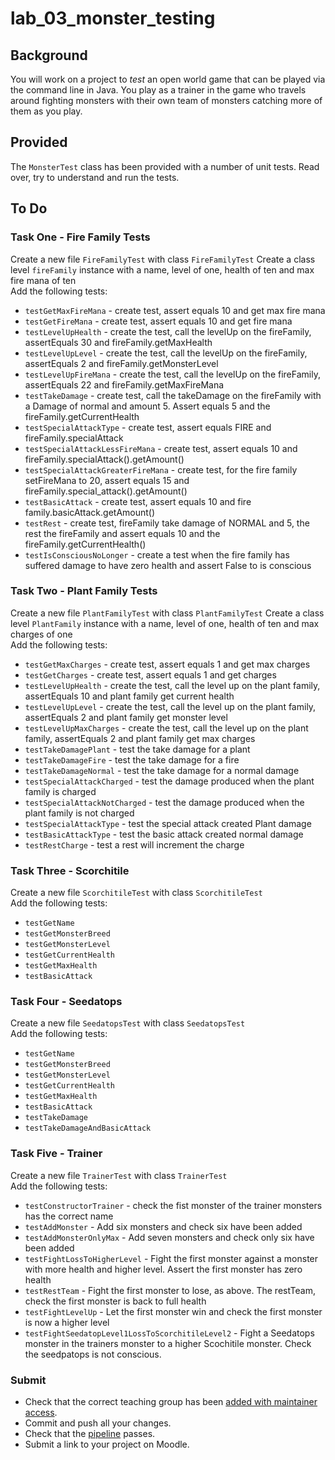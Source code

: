# lab_03_monster_testing

## Background

You will work on a project to *test* an open world game that can be played via the command line in Java. You play as a trainer in the game who travels around fighting monsters with their own team of monsters catching more of them as you play.

## Provided

The ```MonsterTest``` class has been provided with a number of unit tests. Read over, try to understand and run the tests.

## To Do
### Task One - Fire Family Tests
Create a new file ```FireFamilyTest``` with class ```FireFamilyTest```
Create a class level ```fireFamily``` instance with a name, level of one, health of ten and max fire mana of ten\
Add the following tests:
- ```testGetMaxFireMana``` - create test, assert equals 10 and get max fire mana
- ```testGetFireMana``` - create test, assert equals 10 and get fire mana
- ```testLevelUpHealth``` - create the test, call the levelUp on the fireFamily, assertEquals 30 and fireFamily.getMaxHealth
- ```testLevelUpLevel``` - create the test, call the levelUp on the fireFamily, assertEquals 2 and fireFamily.getMonsterLevel
- ```testLevelUpFireMana``` - create the test, call the levelUp on the fireFamily, assertEquals 22 and fireFamily.getMaxFireMana
- ```testTakeDamage``` - create test, call the takeDamage on the fireFamily with a Damage of normal and amount 5. Assert equals 5 and the fireFamily.getCurrentHealth
- ```testSpecialAttackType``` - create test, assert equals FIRE and fireFamily.specialAttack
- ```testSpecialAttackLessFireMana``` - create test, assert equals 10 and fireFamily.specialAttack().getAmount()
- ```testSpecialAttackGreaterFireMana``` - create test, for the fire family setFireMana to 20, assert equals 15 and fireFamily.special_attack().getAmount()
- ```testBasicAttack``` - create test, assert equals 10 and fire family.basicAttack.getAmount()
- ```testRest``` - create test, fireFamily take damage of NORMAL and 5, the rest the fireFamily and assert equals 10 and the fireFamily.getCurrentHealth()
- ```testIsConsciousNoLonger``` - create a test when the fire family has suffered damage to have zero health and assert False to is conscious
### Task Two - Plant Family Tests
Create a new file ```PlantFamilyTest``` with class ```PlantFamilyTest```
Create a class level ```PlantFamily``` instance with a name, level of one, health of ten and max charges of one\
Add the following tests:
- ```testGetMaxCharges``` - create test, assert equals 1 and get max charges
- ```testGetCharges``` - create test, assert equals 1 and get charges
- ```testLevelUpHealth``` - create the test, call the level up on the plant family, assertEquals 10 and plant family get current health
- ```testLevelUpLevel``` - create the test, call the level up on the plant family, assertEquals 2 and plant family get monster level
- ```testLevelUpMaxCharges``` - create the test, call the level up on the plant family, assertEquals 2 and plant family get max charges
- ```testTakeDamagePlant``` - test the take damage for a plant
- ```testTakeDamageFire``` - test the take damage for a fire
- ```testTakeDamageNormal``` - test the take damage for a normal damage
- ```testSpecialAttackCharged``` - test the damage produced when the plant family is charged
- ```testSpecialAttackNotCharged``` - test the damage produced when the plant family is not charged
- ```testSpecialAttackType``` - test the special attack created Plant damage
- ```testBasicAttackType``` - test the basic attack created normal damage
- ```testRestCharge``` - test a rest will increment the charge
### Task Three - Scorchitile
Create a new file ```ScorchitileTest``` with class ```ScorchitileTest```\
Add the following tests:
- ```testGetName```
- ```testGetMonsterBreed```
- ```testGetMonsterLevel```
- ```testGetCurrentHealth```
- ```testGetMaxHealth```
- ```testBasicAttack```
### Task Four - Seedatops
Create a new file ```SeedatopsTest``` with class ```SeedatopsTest```\
Add the following tests:
- ```testGetName```
- ```testGetMonsterBreed```
- ```testGetMonsterLevel```
- ```testGetCurrentHealth```
- ```testGetMaxHealth```
- ```testBasicAttack```
- ```testTakeDamage```
- ```testTakeDamageAndBasicAttack```
### Task Five - Trainer
Create a new file ```TrainerTest``` with class ```TrainerTest```\
Add the following tests:
- ```testConstructorTrainer``` - check the fist monster of the trainer monsters has the correct name
- ```testAddMonster``` - Add six monsters and check six have been added
- ```testAddMonsterOnlyMax``` - Add seven monsters and check only six have been added
- ```testFightLossToHigherLevel``` - Fight the first monster against a monster with more health and higher level. Assert the first monster has zero health 
- ```testRestTeam``` - Fight the first monster to lose, as above. The restTeam, check the first monster is back to full health
- ```testFightLevelUp``` - Let the first monster win and check the first monster is now a higher level
- ```testFightSeedatopLevel1LossToScorchitileLevel2``` - Fight a Seedatops monster in the trainers monster to a higher Scochitile monster. Check the seedpatops is not conscious.
### Submit
- Check that the correct teaching group has been [added with maintainer access](https://stgit.dcs.gla.ac.uk/software-engineering/git_get_started/-/wikis/home/Access-Control).
- Commit and push all your changes.
- Check that the [pipeline](https://stgit.dcs.gla.ac.uk/software-engineering/git_get_started/-/wikis/home/Pipelines) passes.
- Submit a link to your project on Moodle.
